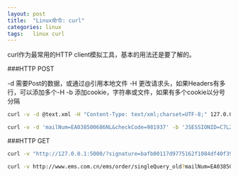 ```yaml
---
layout: post
title:  "Linux命令: curl"
categories: linux
tags:   linux curl
---
```

curl作为最常用的HTTP client模拟工具，基本的用法还是要了解的。

###HTTP POST

-d 需要Post的数据，或通过@引用本地文件
-H 更改请求头，如果Headers有多行，可以添加多个-H
-b 添加cookie，字符串或文件，如果有多个cookie以分号分隔

```bash
curl -v -d @text.xml -H "Content-Type: text/xml;charset=UTF-8;" 127.0.0.1:5000

curl -v -d 'mailNum=EA038500686NL&checkCode=981937' -b 'JSESSIONID=C7LZWGGccR1h9lQChCGnVKPV9R01qFwfnQhpvRGNVpDsysx2pJ4F!-554346888; path=/; HttpOnly; BIGipServerweb_pool=168493834.40735.0000; path=/;' http://www.ems.com.cn/ems/order/singleQuery_t


```



###HTTP GET

```bash
curl -v "http://127.0.0.1:5000/?signature=bafb00117d9775162f1084df40f39bfc23b6d61c&echostr=1159902683469627124&timestamp=1446156884&nonce=331675590"

curl -v http://www.ems.com.cn/ems/order/singleQuery_old?mailNum=EA038500686NL&checkCode=3977649360132055014
```

